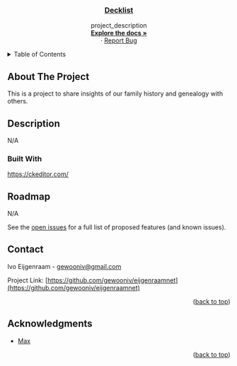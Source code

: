 <a name="readme-top"></a>
<br />
<div align="center">
  <a href="https://github.com/gewooniv/eijgenraamnet"><h3 align="center">Decklist</h3></a>

  <p align="center">
    project_description
    <br />
    <a href="https://github.com/gewooniv/eijgenraamnet"><strong>Explore the docs »</strong></a>
    <br />
    ·
    <a href="https://github.com/gewooniv/eijgenraamnet/issues">Report Bug</a>
  </p>
</div>


<!-- TABLE OF CONTENTS -->
<details>
  <summary>Table of Contents</summary>
  <ol>
    <li>
      <a href="#about-the-project">About The Project</a>
      <ul>
        <li><a href="#built-with">Built With</a></li>
      </ul>
    </li>
    <li><a href="#usage">Usage</a></li>
    <li><a href="#roadmap">Roadmap</a></li>
    <li><a href="#contact">Contact</a></li>
    <li><a href="#acknowledgments">Acknowledgments</a></li>
  </ol>
</details>


<!-- ABOUT THE PROJECT -->
## About The Project

This is a project to share insights of our family history and genealogy with others.




## Description

N/A




### Built With

https://ckeditor.com/




<!-- ROADMAP -->
## Roadmap

N/A

See the [open issues](https://github.com/gewooniv/eijgenraamnet/issues) for a full list of proposed features (and known issues).




<!-- CONTACT -->
## Contact

Ivo Eijgenraam - gewooniv@gmail.com

Project Link: [https://github.com/gewooniv/eijgenraamnet](https://github.com/gewooniv/eijgenraamnet)

<p align="right">(<a href="#readme-top">back to top</a>)</p>




<!-- ACKNOWLEDGMENTS -->
## Acknowledgments

* [Max](https://academind.com/)

<p align="right">(<a href="#readme-top">back to top</a>)</p>


